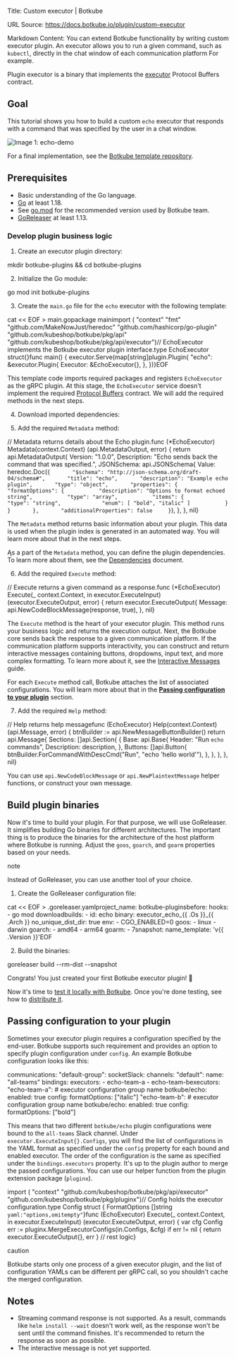 Title: Custom executor | Botkube

URL Source: https://docs.botkube.io/plugin/custom-executor

Markdown Content:
You can extend Botkube functionality by writing custom executor plugin. An executor allows you to run a given command, such as `kubectl`, directly in the chat window of each communication platform For example.

Plugin executor is a binary that implements the [executor](https://github.com/kubeshop/botkube/blob/main/proto/executor.proto) Protocol Buffers contract.

Goal[​](#goal"DirectlinktoGoal")
------------------------------------

This tutorial shows you how to build a custom `echo` executor that responds with a command that was specified by the user in a chat window.

![Image 1: echo-demo](https://docs.botkube.io/assets/images/echo-demo-ff35ba0e3555968d781b9a2ac6961311.gif)

For a final implementation, see the [Botkube template repository](https://docs.botkube.io/plugin/quick-start).

Prerequisites[​](#prerequisites"DirectlinktoPrerequisites")
---------------------------------------------------------------

*   Basic understanding of the Go language.
*   [Go](https://golang.org/doc/install) at least 1.18.
*   See [go.mod](https://github.com/kubeshop/botkube/blob/main/go.mod#L1) for the recommended version used by Botkube team.
*   [GoReleaser](https://goreleaser.com/) at least 1.13.

### Develop plugin business logic[​](#develop-plugin-business-logic"DirectlinktoDeveloppluginbusinesslogic")

1.  Create an executor plugin directory:

mkdir botkube-plugins && cd botkube-plugins

2.  Initialize the Go module:

go mod init botkube-plugins

3.  Create the `main.go` file for the `echo` executor with the following template:

cat << EOF > main.gopackage mainimport (  "context"  "fmt"  "github.com/MakeNowJust/heredoc"  "github.com/hashicorp/go-plugin"  "github.com/kubeshop/botkube/pkg/api"  "github.com/kubeshop/botkube/pkg/api/executor")// EchoExecutor implements the Botkube executor plugin interface.type EchoExecutor struct{}func main() {  executor.Serve(map[string]plugin.Plugin{    "echo": &executor.Plugin{      Executor: &EchoExecutor{},    },  })}EOF

This template code imports required packages and registers `EchoExecutor` as the gRPC plugin. At this stage, the `EchoExecutor` service doesn't implement the required [Protocol Buffers](https://github.com/kubeshop/botkube/blob/main/proto/executor.proto) contract. We will add the required methods in the next steps.

4.  Download imported dependencies:

5.  Add the required `Metadata` method:

// Metadata returns details about the Echo plugin.func (*EchoExecutor) Metadata(context.Context) (api.MetadataOutput, error) {  return api.MetadataOutput{    Version:     "1.0.0",    Description: "Echo sends back the command that was specified.",    JSONSchema: api.JSONSchema{    Value: heredoc.Doc(`{       "$schema": "http://json-schema.org/draft-04/schema#",       "title": "echo",       "description": "Example echo plugin",       "type": "object",       "properties": {         "formatOptions": {           "description": "Options to format echoed string",           "type": "array",           "items": {             "type": "string",             "enum": [ "bold", "italic" ]           }         }       },       "additionalProperties": false     }`),    },  }, nil}

The `Metadata` method returns basic information about your plugin. This data is used when the plugin index is generated in an automated way. You will learn more about that in the next steps.

Ąs a part of the `Metadata` method, you can define the plugin dependencies. To learn more about them, see the [Dependencies](https://docs.botkube.io/plugin/dependencies) document.

6.  Add the required `Execute` method:

// Execute returns a given command as a response.func (*EchoExecutor) Execute(_ context.Context, in executor.ExecuteInput) (executor.ExecuteOutput, error) {    return executor.ExecuteOutput{        Message: api.NewCodeBlockMessage(response, true),    }, nil}

The `Execute` method is the heart of your executor plugin. This method runs your business logic and returns the execution output. Next, the Botkube core sends back the response to a given communication platform. If the communication platform supports interactivity, you can construct and return interactive messages containing buttons, dropdowns, input text, and more complex formatting. To learn more about it, see the [Interactive Messages](https://docs.botkube.io/plugin/interactive-messages) guide.

For each `Execute` method call, Botkube attaches the list of associated configurations. You will learn more about that in the [**Passing configuration to your plugin**](#passing-configuration-to-your-plugin) section.

7.  Add the required `Help` method:

// Help returns help messagefunc (EchoExecutor) Help(context.Context) (api.Message, error) {    btnBuilder := api.NewMessageButtonBuilder()    return api.Message{        Sections: []api.Section{            {                Base: api.Base{                    Header:      "Run `echo` commands",                    Description: description,                },                Buttons: []api.Button{                    btnBuilder.ForCommandWithDescCmd("Run", "echo 'hello world'"),                },            },        },    }, nil}

You can use `api.NewCodeBlockMessage` or `api.NewPlaintextMessage` helper functions, or construct your own message.


Build plugin binaries[​](#build-plugin-binaries"DirectlinktoBuildpluginbinaries")
---------------------------------------------------------------------------------------

Now it's time to build your plugin. For that purpose, we will use GoReleaser. It simplifies building Go binaries for different architectures. The important thing is to produce the binaries for the architecture of the host platform where Botkube is running. Adjust the `goos`, `goarch`, and `goarm` properties based on your needs.

note

Instead of GoReleaser, you can use another tool of your choice.

1.  Create the GoReleaser configuration file:

cat << EOF > .goreleaser.yamlproject_name: botkube-pluginsbefore:  hooks:    - go mod downloadbuilds:  - id: echo    binary: executor_echo_{{ .Os }}_{{ .Arch }}    no_unique_dist_dir: true    env:      - CGO_ENABLED=0    goos:      - linux      - darwin    goarch:      - amd64      - arm64    goarm:      - 7snapshot:  name_template: 'v{{ .Version }}'EOF

2.  Build the binaries:

goreleaser build --rm-dist --snapshot


Congrats! You just created your first Botkube executor plugin! 🎉

Now it's time to [test it locally with Botkube](https://docs.botkube.io/plugin/local-testing). Once you're done testing, see how to [distribute it](https://docs.botkube.io/plugin/repo).

Passing configuration to your plugin[​](#passing-configuration-to-your-plugin"DirectlinktoPassingconfigurationtoyourplugin")
------------------------------------------------------------------------------------------------------------------------------------

Sometimes your executor plugin requires a configuration specified by the end-user. Botkube supports such requirement and provides an option to specify plugin configuration under `config`. An example Botkube configuration looks like this:

communications:  "default-group":    socketSlack:      channels:        "default":          name: "all-teams"          bindings:            executors:              - echo-team-a              - echo-team-bexecutors:  "echo-team-a": # executor configuration group name    botkube/echo:      enabled: true      config:        formatOptions: ["italic"]  "echo-team-b": # executor configuration group name    botkube/echo:      enabled: true      config:        formatOptions: ["bold"]

This means that two different `botkube/echo` plugin configurations were bound to the `all-teams` Slack channel. Under `executor.ExecuteInput{}.Configs`, you will find the list of configurations in the YAML format as specified under the `config` property for each bound and enabled executor. The order of the configuration is the same as specified under the `bindings.executors` property. It's up to the plugin author to merge the passed configurations. You can use our helper function from the plugin extension package (`pluginx`).

import (    "context"    "github.com/kubeshop/botkube/pkg/api/executor"    "github.com/kubeshop/botkube/pkg/pluginx")// Config holds the executor configuration.type Config struct {    FormatOptions []string `yaml:"options,omitempty"`}func (EchoExecutor) Execute(_ context.Context, in executor.ExecuteInput) (executor.ExecuteOutput, error) {    var cfg Config    err := pluginx.MergeExecutorConfigs(in.Configs, &cfg)    if err != nil {        return executor.ExecuteOutput{}, err    }    // rest logic}

caution

Botkube starts only one process of a given executor plugin, and the list of configuration YAMLs can be different per gRPC call, so you shouldn't cache the merged configuration.

Notes[​](#notes"DirectlinktoNotes")
---------------------------------------

*   Streaming command response is not supported. As a result, commands like `helm install --wait` doesn't work well, as the response won't be sent until the command finishes. It's recommended to return the response as soon as possible.
*   The interactive message is not yet supported.
